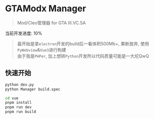 # GTAModx Manager

> Mod/Cleo管理器 for GTA III.VC.SA

当前开发进度: 10%

> 最开始是拿`electron`开发的build后一看体积500Mb+, 果断放弃, 使用`PyWebview`&`Vue3`进行构建  
> 由于我是`PHPer`, 加上想转`Python`开发所以代码质量可能是一大坨QwQ

## 快速开始

```bash
python dev.py
python Manager build.spec
```

```bash
cd vue
pnpm install
pnpm run dev
pnpm run build
```
